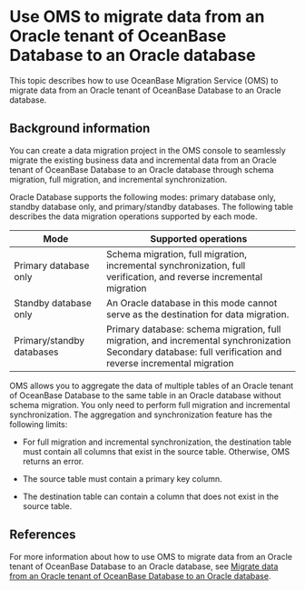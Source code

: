 # Use OMS to migrate data from an Oracle tenant of OceanBase Database to an Oracle database

This topic describes how to use OceanBase Migration Service (OMS) to migrate data from an Oracle tenant of OceanBase Database to an Oracle database. 

## Background information

You can create a data migration project in the OMS console to seamlessly migrate the existing business data and incremental data from an Oracle tenant of OceanBase Database to an Oracle database through schema migration, full migration, and incremental synchronization. 

Oracle Database supports the following modes: primary database only, standby database only, and primary/standby databases. The following table describes the data migration operations supported by each mode. 

| Mode | Supported operations |
|-----|-----------------------------------------------------------|
| Primary database only | Schema migration, full migration, incremental synchronization, full verification, and reverse incremental migration |
| Standby database only | An Oracle database in this mode cannot serve as the destination for data migration. |
| Primary/standby databases | Primary database: schema migration, full migration, and incremental synchronization</br>Secondary database: full verification and reverse incremental migration |

OMS allows you to aggregate the data of multiple tables of an Oracle tenant of OceanBase Database to the same table in an Oracle database without schema migration. You only need to perform full migration and incremental synchronization. The aggregation and synchronization feature has the following limits:

* For full migration and incremental synchronization, the destination table must contain all columns that exist in the source table. Otherwise, OMS returns an error. 

* The source table must contain a primary key column. 

* The destination table can contain a column that does not exist in the source table. 

## References

For more information about how to use OMS to migrate data from an Oracle tenant of OceanBase Database to an Oracle database, see [Migrate data from an Oracle tenant of OceanBase Database to an Oracle database](https://en.oceanbase.com/docs/enterprise-oms-doc-en-10000000000888392). 
